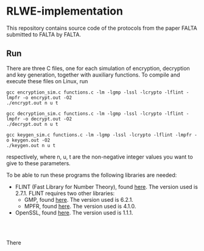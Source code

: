 # RLWE-implementation

This repository contains source code of the protocols from the paper FALTA submitted to FALTA by FALTA.

## Run

There are three C files, one for each simulation of encryption, decryption and key generation, together with auxiliary functions. To compile and execute these files on Linux, run
```
gcc encryption_sim.c functions.c -lm -lgmp -lssl -lcrypto -lflint -lmpfr -o encrypt.out -O2
./encrypt.out n u t

gcc decryption_sim.c functions.c -lm -lgmp -lssl -lcrypto -lflint -lmpfr -o decrypt.out -O2
./decrypt.out n u t

gcc keygen_sim.c functions.c -lm -lgmp -lssl -lcrypto -lflint -lmpfr -o keygen.out -O2
./keygen.out n u t
```
respectively, where n, u, t are the non-negative integer values you want to give to these parameters.

To be able to run these programs the following libraries are needed:
- FLINT (Fast Library for Number Theory), found [here](https://www.flintlib.org/downloads.html). The version used is 2.7.1. FLINT requires two other libraries:
  - GMP, found [here](https://gmplib.org/). The version used is 6.2.1.
  - MPFR, found [here](https://www.mpfr.org/). The version used is 4.1.0.
- OpenSSL, found [here](https://www.openssl.org/). The version used is 1.1.1.

<br/><br/>

There
